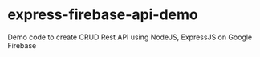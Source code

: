 # express-firebase-api-demo
Demo code to create CRUD Rest API using NodeJS, ExpressJS on Google Firebase
